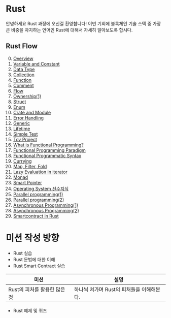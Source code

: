 # Rust

안녕하세요 Rust 과정에 오신걸 환영합니다! 이번 기회에 블록체인 기술 스택 중 가장 큰 비중을 차지하는 언어인 Rust에 대해서 자세히 알아보도록 합시다.

## Rust Flow

0. [Overview](./article/Overview.md)
1. [Variable and Constant](./article/Variable_and_Constant.md)
2. [Data Type](./article/Data_Type.md)
3. [Collection](./article/Collection.md)
4. [Function](./article/Function.md)
5. [Comment](./article/Comment.md)
6. [Flow](./article/Flow.md)
7. [Ownership(1)](./article/Ownership_1.md)
9. [Struct](./article/Struct.md)
10. [Enum](./article/Enum.md)
11. [Crate and Module](./article/Crate_and_Module.md)
13. [Error Handling](./article/Error_Handling.md)
14. [Generic](./article/Generic.md)
15. [Lifetime](./article/Lifetime.md)
16. [Simple Test](./article/Simple_Test.md)
17. [Toy Project](./article/Toy_Project.md)
18. [What is Functional Programming?](./article/What_is_Functional_Programming.md)
19. [Functional Programming Paradigm](./article/Functional_Programming_Paradigm.md)
20. [Functional Programmatic Syntax](./article/Functional_Programmatic_Syntax.md)
21. [Currying](./article/Currying.md)
22. [Map, Filter, Fold](./article/map_filter_fold.md)
23. [Lazy Evaluation in iterator](./article/Lazy_evaluation.md)
24. [Monad](./article/Monad.md)
25. [Smart Pointer](./article/Smart_Pointer.md)
26. [Operating System 선수지식](./article/Operating_System_선수지식.md)
27. [Parallel programming(1)](./article/Parallel_programming_1.md)
28. [Parallel programming(2)](./article/Parallel_programming_2.md)
29. [Asynchronous Programming(1)](./article/Asynchronous_Programming_1.md)
30. [Asynchronous Programming(2)](./article/Asynchronous_Programming_2.md)
31. [Smartcontract in Rust](./article/Smartcontract_in_Rust.md)

# 미션 작성 방향

- Rust 실습
- Rust 문법에 대한 이해
- Rust Smart Contract 실습

| 미션                        | 설명                                    |
| -------------------------- | --------------------------------------- |
| Rust의 피처를 활용한 많은 것 | 하나씩 쳐가며 Rust의 피처들을 이해해본다. |

- Rust 예제 및 퀴즈
